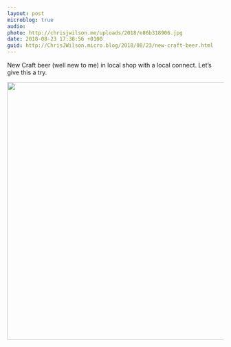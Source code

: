 ```yaml
---
layout: post
microblog: true
audio: 
photo: http://chrisjwilson.me/uploads/2018/e86b318906.jpg
date: 2018-08-23 17:38:56 +0100
guid: http://ChrisJWilson.micro.blog/2018/08/23/new-craft-beer.html
---
```

New Craft beer (well new to me) in local shop with a local connect. Let’s give this a try.

<img src="http://chrisjwilson.me/uploads/2018/e86b318906.jpg" width="600" height="599" />
